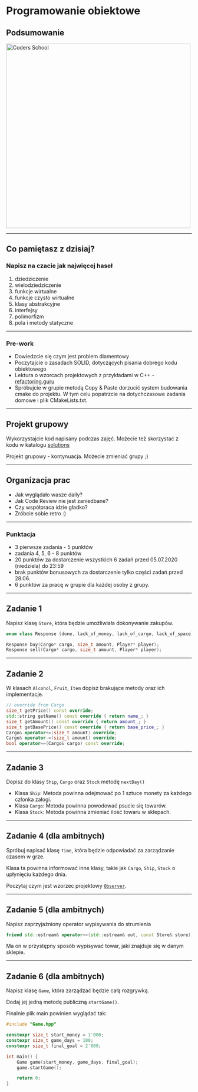 <!-- .slide: data-background="#111111" -->

# Programowanie obiektowe

## Podsumowanie

<a href="https://coders.school">
    <img width="500" data-src="../coders_school_logo.png" alt="Coders School" class="plain">
</a>

___

## Co pamiętasz z dzisiaj?

### Napisz na czacie jak najwięcej haseł
<!-- .element: class="fragment fade-in" -->

1. <!-- .element: class="fragment fade-in" --> dziedziczenie
2. <!-- .element: class="fragment fade-in" --> wielodziedziczenie
3. <!-- .element: class="fragment fade-in" --> funkcje wirtualne
4. <!-- .element: class="fragment fade-in" --> funkcje czysto wirtualne
5. <!-- .element: class="fragment fade-in" --> klasy abstrakcyjne
6. <!-- .element: class="fragment fade-in" --> interfejsy
7. <!-- .element: class="fragment fade-in" --> polimorfizm
8. <!-- .element: class="fragment fade-in" --> pola i metody statyczne

___

### Pre-work

* Dowiedzcie się czym jest problem diamentowy
* Poczytajcie o zasadach SOLID, dotyczących pisania dobrego kodu obiektowego
* Lektura o wzorcach projektowych z przykładami w C++ - [refactoring.guru](https://refactoring.guru/design-patterns)
* Spróbujcie w grupie metodą Copy & Paste dorzucić system budowania cmake do projektu. W tym celu popatrzcie na dotychczasowe zadania domowe i plik CMakeLists.txt.

___

## Projekt grupowy

Wykorzystajcie kod napisany podczas zajęć. Możecie też skorzystać z kodu w katalogu [solutions](solutions)

Projekt grupowy - kontynuacja. Możecie zmieniać grupy ;)

___

## Organizacja prac

* Jak wyglądało wasze daily?
* Jak Code Review nie jest zaniedbane?
* Czy współpraca idzie gładko?
* Zróbcie sobie retro :)

___

### Punktacja

* 3 pierwsze zadania - 5 punktów
* zadania 4, 5, 6 - 8 punktów
* 20 punktów za dostarczenie wszystkich 6 zadań przed 05.07.2020 (niedziela) do 23:59
* brak punktów bonusowych za dostarczenie tylko części zadań przed 28.06.
* 6 punktów za pracę w grupie dla każdej osoby z grupy.

___

## Zadanie 1

Napisz klasę `Store`, która będzie umożliwiała dokonywanie zakupów.

```cpp
enum class Response {done, lack_of_money, lack_of_cargo, lack_of_space};

Response buy(Cargo* cargo, size_t amount, Player* player);
Response sell(Cargo* cargo, size_t amount, Player* player);
```

___

## Zadanie 2

W klasach `Alcohol`, `Fruit`, `Item` dopisz brakujące metody oraz ich implementacje.

```cpp
// override from Cargo
size_t getPrice() const override;
std::string getName() const override { return name_; }
size_t getAmount() const override { return amount_; }
size_t getBasePrice() const override { return base_price_; }
Cargo& operator+=(size_t amount) override;
Cargo& operator-=(size_t amount) override;
bool operator==(Cargo& cargo) const override;
```

___

## Zadanie 3

Dopisz do klasy `Ship`, `Cargo` oraz `Stock` metodę `nextDay()`

* Klasa `Ship`: Metoda powinna odejmować po 1 sztuce monety za każdego członka załogi.
* Klasa `Cargo`: Metoda powinna powodować psucie się towarów.
* Klasa `Stock`: Metoda powinna zmieniać ilość towaru w sklepach.

___

## Zadanie 4 (dla ambitnych)

Spróbuj napisać klasę `Time`, która będzie odpowiadać za zarządzanie czasem w grze.

Klasa ta powinna informować inne klasy, takie jak `Cargo`, `Ship`, `Stock` o upłynięciu każdego dnia.

Poczytaj czym jest wzorzec projektowy [`Observer`](https://refactoring.guru/design-patterns/observer).

___

## Zadanie 5 (dla ambitnych)

Napisz zaprzyjaźniony operator wypisywania do strumienia

```cpp
friend std::ostream& operator<<(std::ostream& out, const Store& store);
```

Ma on w przystępny sposób wypisywać towar, jaki znajduje się w danym sklepie.

___

## Zadanie 6 (dla ambitnych)

Napisz klasę `Game`, która zarządzać będzie całą rozgrywką.

Dodaj jej jedną metodę publiczną `startGame()`.

Finalnie plik main powinien wyglądać tak:

```cpp
#include "Game.hpp"

constexpr size_t start_money = 1'000;
constexpr size_t game_days = 100;
constexpr size_t final_goal = 2'000;

int main() {
    Game game(start_money, game_days, final_goal);
    game.startGame();

    return 0;
}
```
